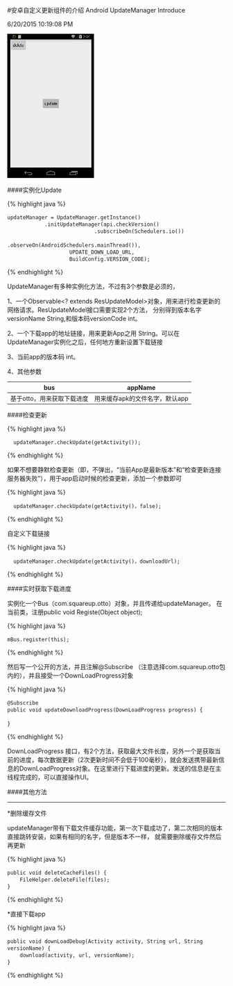 #安卓自定义更新组件的介绍
Android UpdateManager Introduce

6/20/2015 10:19:08 PM 

![view](view.gif)

####实例化Update

{% highlight java %}

	updateManager = UpdateManager.getInstance()
                .initUpdateManager(api.checkVersion()
                                .subscribeOn(Schedulers.io())
                                .observeOn(AndroidSchedulers.mainThread()),
                        UPDATE_DOWN_LOAD_URL,
                        BuildConfig.VERSION_CODE);
{% endhighlight %}

UpdateManager有多种实例化方法，不过有3个参数是必须的，

1、一个Observable<? extends ResUpdateModel>对象，用来进行检查更新的网络请求。ResUpdateModel接口需要实现2个方法，
分别得到版本名字versionName String,和版本码versionCode int。

2、一个下载app的地址链接，用来更新App之用 String。可以在UpdateManager实例化之后，任何地方重新设置下载链接

3、当前app的版本码 int。

4、其他参数

| bus |appName|
|:---:|:----:|
|基于otto，用来获取下载进度|用来缓存apk的文件名字，默认app|

####检查更新

{% highlight java %}

	  updateManager.checkUpdate(getActivity());

{% endhighlight %}

如果不想要静默检查更新（即，不弹出，“当前App是最新版本”和“检查更新连接服务器失败”），用于app启动时候的检查更新，添加一个参数即可


{% highlight java %}

	  updateManager.checkUpdate(getActivity()，false);

{% endhighlight %}

自定义下载链接


{% highlight java %}

	  updateManager.checkUpdate(getActivity()，downloadUrl);

{% endhighlight %}

####实时获取下载进度

实例化一个Bus（com.squareup.otto）对象，并且传递给updateManager。
在当前类，注册public void Registe(Object object);


{% highlight java %}

	mBus.register(this);

{% endhighlight %}

然后写一个公开的方法，并且注解@Subscribe （注意选择com.squareup.otto包内的），并且接受一个DownLoadProgress对象

{% highlight java %}
	
    @Subscribe
    public void updateDownloadProgress(DownLoadProgress progress) {
        
    }

{% endhighlight %}

DownLoadProgress 接口，有2个方法，获取最大文件长度，另外一个是获取当前的进度，每次数据更新（2次更新时间不会低于100毫秒），就会发送携带最新信息的DownLoadProgress对象。在这里进行下载进度的更新。发送的信息是在主线程完成的，可以直接操作UI。


####其他方法

---
*删除缓存文件

updateManager带有下载文件缓存功能，第一次下载成功了，第二次相同的版本直接跳转安装，如果有相同的名字，但是版本不一样，
就需要删除缓存文件然后再更新

{% highlight java %}
	
    public void deleteCacheFiles() {
        FileHelper.deleteFile(files);
    }

{% endhighlight %}

*直接下载app

{% highlight java %}
	
    public void downLoadDebug(Activity activity, String url, String versionName) {
        download(activity, url, versionName);
    }

{% endhighlight %}

